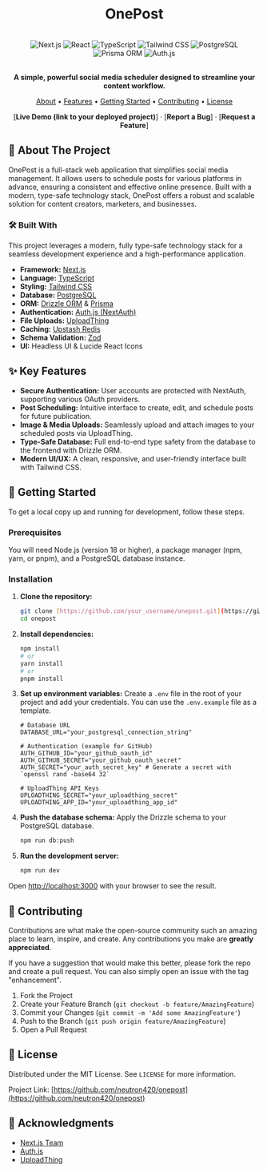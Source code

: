 <div align="center">

# OnePost 

<br/>

<div>
  <img src="https://img.shields.io/badge/Next.js-14-black?style=for-the-badge&logo=next.js&logoColor=white" alt="Next.js">
  <img src="https://img.shields.io/badge/React-18-61DAFB?style=for-the-badge&logo=react&logoColor=black" alt="React">
  <img src="https://img.shields.io/badge/TypeScript-5-blue?style=for-the-badge&logo=typescript&logoColor=white" alt="TypeScript">
  <img src="https://img.shields.io/badge/Tailwind_CSS-3-38B2AC?style=for-the-badge&logo=tailwind-css&logoColor=white" alt="Tailwind CSS">
  <img src="https://img.shields.io/badge/PostgreSQL-14.5-336791?style=for-the-badge&logo=postgresql&logoColor=white" alt="PostgreSQL">
  <img src="https://img.shields.io/badge/Prisma-ORM-2D3748?style=for-the-badge&logo=prisma&logoColor=white" alt="Prisma ORM">
  <img src="https://img.shields.io/badge/Auth.js-NextAuth-222?style=for-the-badge&logo=auth.js&logoColor=white" alt="Auth.js">
</div>

<br/>

**A simple, powerful social media scheduler designed to streamline your content workflow.**

<p>
  <a href="#-about-the-project">About</a> •
  <a href="#-key-features">Features</a> •
  <a href="#-getting-started">Getting Started</a> •
  <a href="#-contributing">Contributing</a> •
  <a href="#-license">License</a>
</p>

[**Live Demo (link to your deployed project)**] · [**Report a Bug**] · [**Request a Feature**]

</div>

## 🌟 About The Project

OnePost is a full-stack web application that simplifies social media management. It allows users to schedule posts for various platforms in advance, ensuring a consistent and effective online presence. Built with a modern, type-safe technology stack, OnePost offers a robust and scalable solution for content creators, marketers, and businesses.

### 🛠️ Built With

This project leverages a modern, fully type-safe technology stack for a seamless development experience and a high-performance application.

* **Framework:** [Next.js](https://nextjs.org/)
* **Language:** [TypeScript](https://www.typescriptlang.org/)
* **Styling:** [Tailwind CSS](https://tailwindcss.com/)
* **Database:** [PostgreSQL](https://www.postgresql.org/)
* **ORM:** [Drizzle ORM](https://orm.drizzle.team/) & [Prisma](https://www.prisma.io/)
* **Authentication:** [Auth.js (NextAuth)](https://authjs.dev/)
* **File Uploads:** [UploadThing](https://uploadthing.com/)
* **Caching:** [Upstash Redis](https://upstash.com/)
* **Schema Validation:** [Zod](https://zod.dev/)
* **UI:** Headless UI & Lucide React Icons

## ✨ Key Features

* **Secure Authentication:** User accounts are protected with NextAuth, supporting various OAuth providers.
* **Post Scheduling:** Intuitive interface to create, edit, and schedule posts for future publication.
* **Image & Media Uploads:** Seamlessly upload and attach images to your scheduled posts via UploadThing.
* **Type-Safe Database:** Full end-to-end type safety from the database to the frontend with Drizzle ORM.
* **Modern UI/UX:** A clean, responsive, and user-friendly interface built with Tailwind CSS.

## 🚀 Getting Started

To get a local copy up and running for development, follow these steps.

### Prerequisites

You will need Node.js (version 18 or higher), a package manager (npm, yarn, or pnpm), and a PostgreSQL database instance.

### Installation

1.  **Clone the repository:**
    ```sh
    git clone [https://github.com/your_username/onepost.git](https://github.com/your_username/onepost.git)
    cd onepost
    ```

2.  **Install dependencies:**
    ```sh
    npm install
    # or
    yarn install
    # or
    pnpm install
    ```

3.  **Set up environment variables:**
    Create a `.env` file in the root of your project and add your credentials. You can use the `.env.example` file as a template.

    ```env
    # Database URL
    DATABASE_URL="your_postgresql_connection_string"

    # Authentication (example for GitHub)
    AUTH_GITHUB_ID="your_github_oauth_id"
    AUTH_GITHUB_SECRET="your_github_oauth_secret"
    AUTH_SECRET="your_auth_secret_key" # Generate a secret with `openssl rand -base64 32`

    # UploadThing API Keys
    UPLOADTHING_SECRET="your_uploadthing_secret"
    UPLOADTHING_APP_ID="your_uploadthing_app_id"
    ```

4.  **Push the database schema:**
    Apply the Drizzle schema to your PostgreSQL database.
    ```bash
    npm run db:push
    ```

5.  **Run the development server:**
    ```bash
    npm run dev
    ```

Open [http://localhost:3000](http://localhost:3000) with your browser to see the result.

## 🤝 Contributing

Contributions are what make the open-source community such an amazing place to learn, inspire, and create. Any contributions you make are **greatly appreciated**.

If you have a suggestion that would make this better, please fork the repo and create a pull request. You can also simply open an issue with the tag "enhancement".

1.  Fork the Project
2.  Create your Feature Branch (`git checkout -b feature/AmazingFeature`)
3.  Commit your Changes (`git commit -m 'Add some AmazingFeature'`)
4.  Push to the Branch (`git push origin feature/AmazingFeature`)
5.  Open a Pull Request

## 📜 License

Distributed under the MIT License. See `LICENSE` for more information.

Project Link: [https://github.com/neutron420/onepost](https://github.com/neutron420/onepost)

## 🙏 Acknowledgments

* [Next.js Team](https://vercel.com/)
* [Auth.js](https://authjs.dev/)
* [UploadThing](https://uploadthing.com/)
